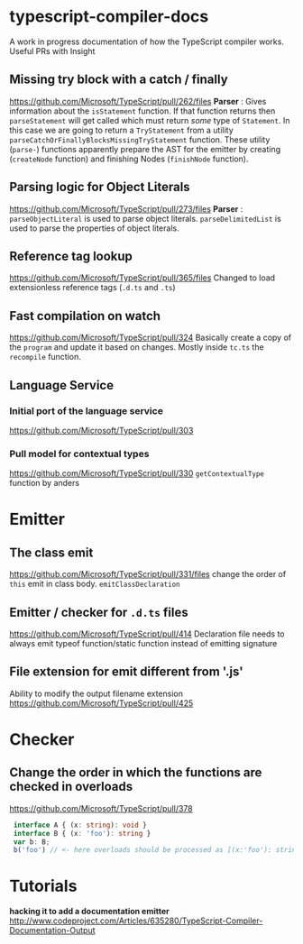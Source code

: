 typescript-compiler-docs
========================

A work in progress documentation of how the TypeScript compiler works. Useful PRs with Insight

## Missing try block with a catch / finally 
https://github.com/Microsoft/TypeScript/pull/262/files
**Parser** : Gives information about the `isStatement` function. If that function returns then `parseStatement` will get called which must return *some* type of `Statement`. In this case we are going to return a `TryStatement` from a utility `parseCatchOrFinallyBlocksMissingTryStatement` function. These utility (`parse-`) functions apparently prepare the AST for the emitter by creating (`createNode` function) and finishing Nodes (`finishNode` function).

## Parsing logic for Object Literals 
https://github.com/Microsoft/TypeScript/pull/273/files
**Parser** : `parseObjectLiteral` is used to parse object literals. `parseDelimitedList` is used to parse the properties of object literals.

## Reference tag lookup
https://github.com/Microsoft/TypeScript/pull/365/files Changed to load extensionless reference tags (`.d.ts` and `.ts`)

## Fast compilation on watch
https://github.com/Microsoft/TypeScript/pull/324
Basically create a copy of the `program` and update it based on changes. Mostly inside `tc.ts` the `recompile` function.


## Language Service 

### Initial port of the language service
https://github.com/Microsoft/TypeScript/pull/303

### Pull model for contextual types 
https://github.com/Microsoft/TypeScript/pull/330
`getContextualType` function by anders

# Emitter
## The class emit
https://github.com/Microsoft/TypeScript/pull/331/files 
change the order of `this` emit in class body. `emitClassDeclaration`

## Emitter / checker for `.d.ts` files 
https://github.com/Microsoft/TypeScript/pull/414 
Declaration file needs to always emit typeof function/static function instead of emitting signature

## File extension for emit different from '.js'
Ability to modify the output filename extension https://github.com/Microsoft/TypeScript/pull/425

# Checker
## Change the order in which the functions are checked in overloads
https://github.com/Microsoft/TypeScript/pull/378 
```ts
 interface A { (x: string): void }
 interface B { (x: 'foo'): string }
 var b: B;
 b('foo') // <- here overloads should be processed as [(x:'foo'): string, (x: string): void]
```

# Tutorials 
**hacking it to add a documentation emitter** http://www.codeproject.com/Articles/635280/TypeScript-Compiler-Documentation-Output 
